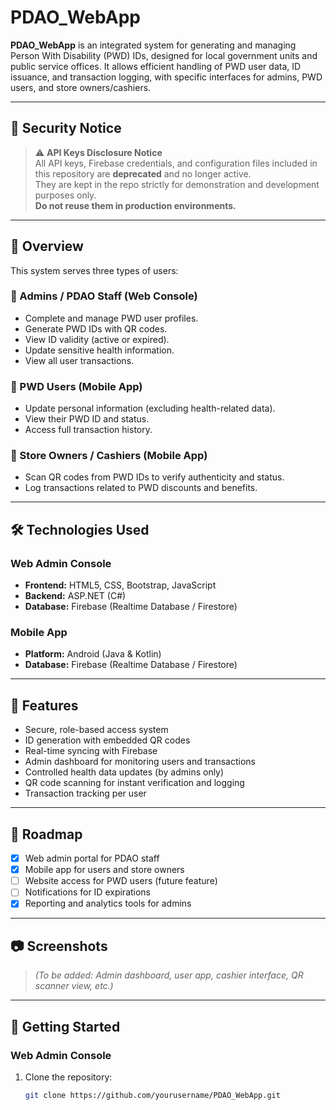 # PDAO_WebApp

**PDAO_WebApp** is an integrated system for generating and managing Person With Disability (PWD) IDs, designed for local government units and public service offices. It allows efficient handling of PWD user data, ID issuance, and transaction logging, with specific interfaces for admins, PWD users, and store owners/cashiers.

---

## 🔐 Security Notice

> ⚠️ **API Keys Disclosure Notice**  
> All API keys, Firebase credentials, and configuration files included in this repository are **deprecated** and no longer active.  
> They are kept in the repo strictly for demonstration and development purposes only.  
> **Do not reuse them in production environments.**

---

## 🌟 Overview

This system serves three types of users:

### 🔧 Admins / PDAO Staff (Web Console)
- Complete and manage PWD user profiles.
- Generate PWD IDs with QR codes.
- View ID validity (active or expired).
- Update sensitive health information.
- View all user transactions.

### 👤 PWD Users (Mobile App)
- Update personal information (excluding health-related data).
- View their PWD ID and status.
- Access full transaction history.

### 🛒 Store Owners / Cashiers (Mobile App)
- Scan QR codes from PWD IDs to verify authenticity and status.
- Log transactions related to PWD discounts and benefits.

---

## 🛠️ Technologies Used

### Web Admin Console
- **Frontend:** HTML5, CSS, Bootstrap, JavaScript
- **Backend:** ASP.NET (C#)
- **Database:** Firebase (Realtime Database / Firestore)

### Mobile App
- **Platform:** Android (Java & Kotlin)
- **Database:** Firebase (Realtime Database / Firestore)

---

## 🔑 Features

- Secure, role-based access system
- ID generation with embedded QR codes
- Real-time syncing with Firebase
- Admin dashboard for monitoring users and transactions
- Controlled health data updates (by admins only)
- QR code scanning for instant verification and logging
- Transaction tracking per user

---

## 🚧 Roadmap

- [x] Web admin portal for PDAO staff
- [x] Mobile app for users and store owners
- [ ] Website access for PWD users (future feature)
- [ ] Notifications for ID expirations
- [x] Reporting and analytics tools for admins

---

## 📷 Screenshots

> *(To be added: Admin dashboard, user app, cashier interface, QR scanner view, etc.)*

---

## 🚀 Getting Started

### Web Admin Console
1. Clone the repository:
   ```bash
   git clone https://github.com/yourusername/PDAO_WebApp.git
